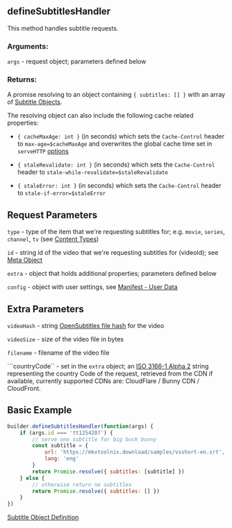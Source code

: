## defineSubtitlesHandler

This method handles subtitle requests.

### Arguments:

`args` - request object; parameters defined below

### Returns:

A promise resolving to an object containing `{ subtitles: [] }` with an array of [Subtitle Objects](../responses/subtitles.md).

The resolving object can also include the following cache related properties:

- `{ cacheMaxAge: int }` (in seconds) which sets the `Cache-Control` header to `max-age=$cacheMaxAge` and overwrites the global cache time set in `serveHTTP` [options](../../README.md#servehttpaddoninterface-options)

- `{ staleRevalidate: int }` (in seconds) which sets the `Cache-Control` header to `stale-while-revalidate=$staleRevalidate`

- `{ staleError: int }` (in seconds) which sets the `Cache-Control` header to `stale-if-error=$staleError`


## Request Parameters

``type`` - type of the item that we're requesting subtitles for; e.g. `movie`, `series`, `channel`, `tv` (see [Content Types](../responses/content.types.md))

``id`` -  string id of the video that we're requesting subtitles for (videoId); see [Meta Object](../responses/meta.md)

``extra`` - object that holds additional properties; parameters defined below

``config`` - object with user settings, see [Manifest - User Data](../responses/manifest.md#user-data)


## Extra Parameters

``videoHash`` - string [OpenSubtitles file hash](http://trac.opensubtitles.org/projects/opensubtitles/wiki/HashSourceCodes) for the video

``videoSize`` - size of the video file in bytes

``filename`` - filename of the video file

```countryCode`` - set in the `extra` object; an [ISO 3166-1 Alpha 2](https://en.wikipedia.org/wiki/ISO_3166-1_alpha-2) string representing the country Code of the request, retrieved from the CDN if available, currently supported CDNs are: CloudFlare / Bunny CDN / CloudFront.


## Basic Example

```javascript
builder.defineSubtitlesHandler(function(args) {
    if (args.id === 'tt1254207') {
        // serve one subtitle for big buck bunny
        const subtitle = {
            url: 'https://mkvtoolnix.download/samples/vsshort-en.srt',
            lang: 'eng'
        }
        return Promise.resolve({ subtitles: [subtitle] })
    } else {
        // otherwise return no subtitles
        return Promise.resolve({ subtitles: [] })
    }
})
```

[Subtitle Object Definition](../responses/subtitles.md)
